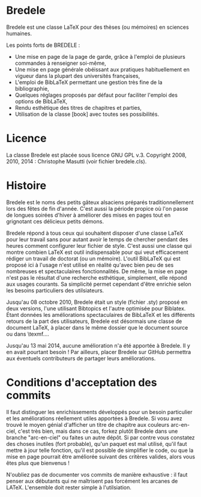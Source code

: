 Bredele
=======

Bredele est une classe LaTeX pour des thèses (ou mémoires) en sciences humaines. 

Les points forts de BREDELE :

   * Une mise en page de la page de garde, grâce à l'emploi de plusieurs commandes à renseigner soi-même,
   * Une mise en page générale obéissant aux pratiques habituellement en vigueur dans la plupart des universités françaises,
   * L'emploi de BibLaTeX permettant une gestion très fine de la bibliographie,
   * Quelques réglages proposés par défaut pour faciliter l'emploi des options de BibLaTeX,
   * Rendu esthétique des titres de chapitres et parties,
   * Utilisation de la classe [book] avec toutes ses possibilités.

Licence
=========

La classe Bredele est placée sous licence GNU GPL v.3. Copyright 2008, 2010, 2014 : Christophe Masutti (voir fichier bredele.cls).

Histoire
==========

Bredele est le noms des petits gâteux alsaciens préparés traditionnellement lors des fêtes de fin d'année. C'est aussi la période propice où l'on passe de longues soirées d'hiver à améliorer des mises en pages tout en grignotant ces délicieux petits démons.

Bredele répond à tous ceux qui souhaitent disposer d'une classe LaTeX pour leur travail sans pour autant avoir le temps de chercher pendant des heures comment configurer leur fichier de style. C'est aussi une classe qui montre combien LaTeX est outil indispensable pour qui veut efficacement rédiger un travail de doctorat (ou un mémoire). L'outil BibLaTeX qui est proposé ici à l'usage n'est utilisé en réalité qu'avec bien peu de ses nombreuses et spectaculaires fonctionnalités. De même, la mise en page n'est pas le résultat d'une recherche esthétique, simplement, elle répond aux usages courants. Sa simplicité permet cependant d'être enrichie selon les besoins particuliers des utilsiateurs.

Jusqu'au 08 octobre 2010, Bredele était un style (fichier .sty) proposé en deux versions, l'une utilisant Bibtopics et l'autre optimisée pour Biblatex. Étant données les améliorations spectaculaires de BibLaTeX et les différents retours de la part des utilisateurs, Bredele est désormais une classe de document LaTeX, à placer dans le même dossier que le document source ou dans \texmf.... 

Jusqu'au 13 mai 2014, aucune amélioration n'a été apportée à Bredele. Il y en avait pourtant besoin ! Par ailleurs, placer Bredele sur GitHub permettra aux éventuels contributeurs de partager leurs améliorations.

Conditions d'acceptation des commits
====================================

Il faut distinguer les enrichissements développés pour un besoin particulier et les améliorations réellement utiles apportées à Bredele. Si vosu avez trouvé le moyen génial d'afficher un titre de chapitre aux couleurs arc-en-ciel, c'est très bien, mais dans ce cas, forkez plutôt Bredele dans une branche "arc-en-ciel" ou faites un autre dépôt. Si par contre vous constatez des choses inutiles (fort probable), qu'un paquet est mal utilisé, qu'il faut mettre à jour telle fonction, qu'il est possible de simplifier le code, ou que la mise en page pourrait être améliorée suivant des critères valides, alors vous êtes plus que bienvenus !

N'oubliez pas de documenter vos commits de manière exhaustive : il faut penser aux débutants qui ne maîtrisent pas forcément les arcanes de LATeX. L'ensemble doit rester simple à l'utilsiation.
